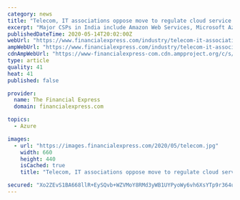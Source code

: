```yaml
---
category: news
title: "Telecom, IT associations oppose move to regulate cloud service providers"
excerpt: "Major CSPs in India include Amazon Web Services, Microsoft Azure, VMware, Google compute engine, Netmagic, Red Hat, Salesforce and Zoho."
publishedDateTime: 2020-05-14T20:02:00Z
webUrl: "https://www.financialexpress.com/industry/telecom-it-associations-oppose-move-to-regulate-cloud-service-providers/1959362/"
ampWebUrl: "https://www.financialexpress.com/industry/telecom-it-associations-oppose-move-to-regulate-cloud-service-providers/1959362/lite/"
cdnAmpWebUrl: "https://www-financialexpress-com.cdn.ampproject.org/c/s/www.financialexpress.com/industry/telecom-it-associations-oppose-move-to-regulate-cloud-service-providers/1959362/lite/"
type: article
quality: 41
heat: 41
published: false

provider:
  name: The Financial Express
  domain: financialexpress.com

topics:
  - Azure

images:
  - url: "https://images.financialexpress.com/2020/05/telecom.jpg"
    width: 660
    height: 440
    isCached: true
    title: "Telecom, IT associations oppose move to regulate cloud service providers"

secured: "Xo2ZEvS1BA668llR+EySQvb+WZVMoY8RMd3yWB1UYPyoWy6vh6XsYTp9r364uM+8MIN0njTlRVL47i9gK7dtkefqlIEyvrPYQQcA889MfokXGJaIWWks+ph1Ra1DH7SbRo2tl4U3dx5fwWpdip3FvEbEfaaob6nn+fX3n9ibbdEtU9+P6JOVKad+vVE9XHqbgesAi2XugbCWRv/gzC/1lOZjQjV4v5arvcicHf6v/2OVObqrm4n4178vaYLSYpW7SScgHVPb4o/mlcfDEqPIAaG8nx/BXvIcuTwp8+7GJj0otpKicQquV/V1luJROzKC;CYrtd00yjRHw7ktyP0s8nQ=="
---
```


